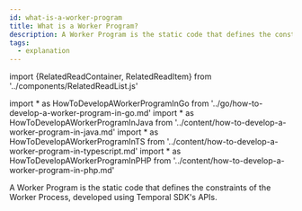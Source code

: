 ```yaml
---
id: what-is-a-worker-program
title: What is a Worker Program?
description: A Worker Program is the static code that defines the constraints of the Worker Process, developed using the APIs of a Temporal SDK.
tags:
  - explanation
---
```


import {RelatedReadContainer, RelatedReadItem} from '../components/RelatedReadList.js'

<!-- prettier-ignore -->
import * as HowToDevelopAWorkerProgramInGo from '../go/how-to-develop-a-worker-program-in-go.md'
import * as HowToDevelopAWorkerProgramInJava from '../content/how-to-develop-a-worker-program-in-java.md'
import * as HowToDevelopAWorkerProgramInTS from '../content/how-to-develop-a-worker-program-in-typescript.md'
import * as HowToDevelopAWorkerProgramInPHP from '../content/how-to-develop-a-worker-program-in-php.md'

A Worker Program is the static code that defines the constraints of the Worker Process, developed using Temporal SDK's APIs.

<RelatedReadContainer>
  <RelatedReadItem page={HowToDevelopAWorkerProgramInGo} />
  <RelatedReadItem page={HowToDevelopAWorkerProgramInJava} />
  <RelatedReadItem page={HowToDevelopAWorkerProgramInPHP} />
  <RelatedReadItem page={HowToDevelopAWorkerProgramInTS} />
</RelatedReadContainer>
